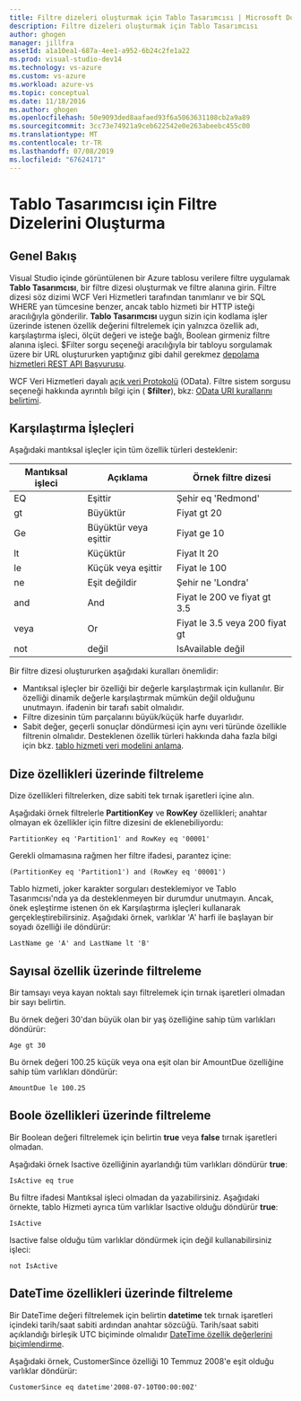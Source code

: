 ```yaml
---
title: Filtre dizeleri oluşturmak için Tablo Tasarımcısı | Microsoft Docs
description: Filtre dizeleri oluşturmak için Tablo Tasarımcısı
author: ghogen
manager: jillfra
assetId: a1a10ea1-687a-4ee1-a952-6b24c2fe1a22
ms.prod: visual-studio-dev14
ms.technology: vs-azure
ms.custom: vs-azure
ms.workload: azure-vs
ms.topic: conceptual
ms.date: 11/18/2016
ms.author: ghogen
ms.openlocfilehash: 50e9093ded8aafaed93f6a5063631108cb2a9a89
ms.sourcegitcommit: 3cc73e74921a9ceb622542e0e263abeebc455c00
ms.translationtype: MT
ms.contentlocale: tr-TR
ms.lasthandoff: 07/08/2019
ms.locfileid: "67624171"
---
```

# <a name="constructing-filter-strings-for-the-table-designer"></a>Tablo Tasarımcısı için Filtre Dizelerini Oluşturma
## <a name="overview"></a>Genel Bakış
Visual Studio içinde görüntülenen bir Azure tablosu verilere filtre uygulamak **Tablo Tasarımcısı**, bir filtre dizesi oluşturmak ve filtre alanına girin. Filtre dizesi söz dizimi WCF Veri Hizmetleri tarafından tanımlanır ve bir SQL WHERE yan tümcesine benzer, ancak tablo hizmeti bir HTTP isteği aracılığıyla gönderilir. **Tablo Tasarımcısı** uygun sizin için kodlama işler üzerinde istenen özellik değerini filtrelemek için yalnızca özellik adı, karşılaştırma işleci, ölçüt değeri ve isteğe bağlı, Boolean girmeniz filtre alanına işleci. $Filter sorgu seçeneği aracılığıyla bir tabloyu sorgulamak üzere bir URL oluştururken yaptığınız gibi dahil gerekmez [depolama hizmetleri REST API Başvurusu](http://go.microsoft.com/fwlink/p/?LinkId=400447).

WCF Veri Hizmetleri dayalı [açık veri Protokolü](http://go.microsoft.com/fwlink/p/?LinkId=214805) (OData). Filtre sistem sorgusu seçeneği hakkında ayrıntılı bilgi için ( **$filter**), bkz: [OData URI kurallarını belirtimi](http://go.microsoft.com/fwlink/p/?LinkId=214806).

## <a name="comparison-operators"></a>Karşılaştırma İşleçleri
Aşağıdaki mantıksal işleçler için tüm özellik türleri desteklenir:

| Mantıksal işleci | Açıklama | Örnek filtre dizesi |
| --- | --- | --- |
| EQ |Eşittir |Şehir eq 'Redmond' |
| gt |Büyüktür |Fiyat gt 20 |
| Ge |Büyüktür veya eşittir |Fiyat ge 10 |
| lt |Küçüktür |Fiyat lt 20 |
| le |Küçük veya eşittir |Fiyat le 100 |
| ne |Eşit değildir |Şehir ne 'Londra' |
| and |And |Fiyat le 200 ve fiyat gt 3.5 |
| veya |Or |Fiyat le 3.5 veya 200 fiyat gt |
| not |değil |IsAvailable değil |

Bir filtre dizesi oluştururken aşağıdaki kuralları önemlidir:

* Mantıksal işleçler bir özelliği bir değerle karşılaştırmak için kullanılır. Bir özelliği dinamik değerle karşılaştırmak mümkün değil olduğunu unutmayın. ifadenin bir tarafı sabit olmalıdır.
* Filtre dizesinin tüm parçalarını büyük/küçük harfe duyarlıdır.
* Sabit değer, geçerli sonuçlar döndürmesi için aynı veri türünde özellikle filtrenin olmalıdır. Desteklenen özellik türleri hakkında daha fazla bilgi için bkz. [tablo hizmeti veri modelini anlama](http://go.microsoft.com/fwlink/p/?LinkId=400448).

## <a name="filtering-on-string-properties"></a>Dize özellikleri üzerinde filtreleme
Dize özellikleri filtrelerken, dize sabiti tek tırnak işaretleri içine alın.

Aşağıdaki örnek filtrelerle **PartitionKey** ve **RowKey** özellikleri; anahtar olmayan ek özellikler için filtre dizesini de eklenebiliyordu:

```
PartitionKey eq 'Partition1' and RowKey eq '00001'
```

Gerekli olmamasına rağmen her filtre ifadesi, parantez içine:

```
(PartitionKey eq 'Partition1') and (RowKey eq '00001')
```

Tablo hizmeti, joker karakter sorguları desteklemiyor ve Tablo Tasarımcısı'nda ya da desteklenmeyen bir durumdur unutmayın. Ancak, önek eşleştirme istenen ön ek Karşılaştırma işleçleri kullanarak gerçekleştirebilirsiniz. Aşağıdaki örnek, varlıklar 'A' harfi ile başlayan bir soyadı özelliği ile döndürür:

```
LastName ge 'A' and LastName lt 'B'
```

## <a name="filtering-on-numeric-properties"></a>Sayısal özellik üzerinde filtreleme
Bir tamsayı veya kayan noktalı sayı filtrelemek için tırnak işaretleri olmadan bir sayı belirtin.

Bu örnek değeri 30'dan büyük olan bir yaş özelliğine sahip tüm varlıkları döndürür:

```
Age gt 30
```

Bu örnek değeri 100.25 küçük veya ona eşit olan bir AmountDue özelliğine sahip tüm varlıkları döndürür:

```
AmountDue le 100.25
```

## <a name="filtering-on-boolean-properties"></a>Boole özellikleri üzerinde filtreleme
Bir Boolean değeri filtrelemek için belirtin **true** veya **false** tırnak işaretleri olmadan.

Aşağıdaki örnek Isactive özelliğinin ayarlandığı tüm varlıkları döndürür **true**:

```
IsActive eq true
```

Bu filtre ifadesi Mantıksal işleci olmadan da yazabilirsiniz. Aşağıdaki örnekte, tablo Hizmeti ayrıca tüm varlıklar Isactive olduğu döndürür **true**:

```
IsActive
```

Isactive false olduğu tüm varlıklar döndürmek için değil kullanabilirsiniz işleci:

```
not IsActive
```

## <a name="filtering-on-datetime-properties"></a>DateTime özellikleri üzerinde filtreleme
Bir DateTime değeri filtrelemek için belirtin **datetime** tek tırnak işaretleri içindeki tarih/saat sabiti ardından anahtar sözcüğü. Tarih/saat sabiti açıklandığı birleşik UTC biçiminde olmalıdır [DateTime özellik değerlerini biçimlendirme](http://go.microsoft.com/fwlink/p/?LinkId=400449).

Aşağıdaki örnek, CustomerSince özelliği 10 Temmuz 2008'e eşit olduğu varlıklar döndürür:

```
CustomerSince eq datetime'2008-07-10T00:00:00Z'
```
